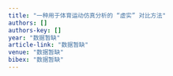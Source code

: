 ```yaml
---
title: "一种用于体育运动仿真分析的 “虚实” 对比方法"
authors: []
authors-key: []
year: "数据暂缺"
article-link: "数据暂缺"
venue: "数据暂缺"
bibex: "数据暂缺"
---
```

